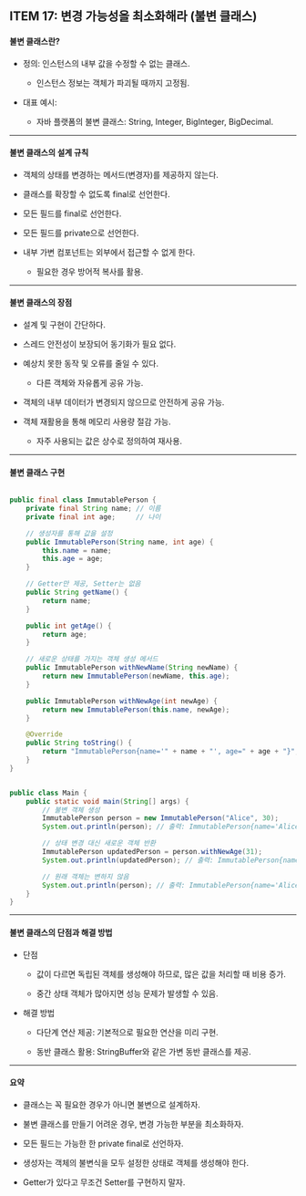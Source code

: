 ## ITEM 17: 변경 가능성을 최소화해라 (불변 클래스)

#### 불변 클래스란?

- 정의: 인스턴스의 내부 값을 수정할 수 없는 클래스.

  - 인스턴스 정보는 객체가 파괴될 때까지 고정됨.

- 대표 예시:

  - 자바 플랫폼의 불변 클래스: String, Integer, BigInteger, BigDecimal.

---

#### 불변 클래스의 설계 규칙

- 객체의 상태를 변경하는 메서드(변경자)를 제공하지 않는다.

- 클래스를 확장할 수 없도록 final로 선언한다.

- 모든 필드를 final로 선언한다.

- 모든 필드를 private으로 선언한다.

- 내부 가변 컴포넌트는 외부에서 접근할 수 없게 한다.

  - 필요한 경우 방어적 복사를 활용.

---

#### 불변 클래스의 장점

- 설계 및 구현이 간단하다.

- 스레드 안전성이 보장되어 동기화가 필요 없다.

- 예상치 못한 동작 및 오류를 줄일 수 있다.

  - 다른 객체와 자유롭게 공유 가능.

- 객체의 내부 데이터가 변경되지 않으므로 안전하게 공유 가능.

- 객체 재활용을 통해 메모리 사용량 절감 가능.

  - 자주 사용되는 값은 상수로 정의하여 재사용.

---

#### 불변 클래스 구현

```java

public final class ImmutablePerson {
    private final String name; // 이름
    private final int age;     // 나이

    // 생성자를 통해 값을 설정
    public ImmutablePerson(String name, int age) {
        this.name = name;
        this.age = age;
    }

    // Getter만 제공, Setter는 없음
    public String getName() {
        return name;
    }

    public int getAge() {
        return age;
    }

    // 새로운 상태를 가지는 객체 생성 메서드
    public ImmutablePerson withNewName(String newName) {
        return new ImmutablePerson(newName, this.age);
    }

    public ImmutablePerson withNewAge(int newAge) {
        return new ImmutablePerson(this.name, newAge);
    }

    @Override
    public String toString() {
        return "ImmutablePerson{name='" + name + "', age=" + age + "}";
    }
}

```

```java

public class Main {
    public static void main(String[] args) {
        // 불변 객체 생성
        ImmutablePerson person = new ImmutablePerson("Alice", 30);
        System.out.println(person); // 출력: ImmutablePerson{name='Alice', age=30}

        // 상태 변경 대신 새로운 객체 반환
        ImmutablePerson updatedPerson = person.withNewAge(31);
        System.out.println(updatedPerson); // 출력: ImmutablePerson{name='Alice', age=31}

        // 원래 객체는 변하지 않음
        System.out.println(person); // 출력: ImmutablePerson{name='Alice', age=30}
    }
}

```

---

#### 불변 클래스의 단점과 해결 방법

- 단점

  - 값이 다르면 독립된 객체를 생성해야 하므로, 많은 값을 처리할 때 비용 증가.

  - 중간 상태 객체가 많아지면 성능 문제가 발생할 수 있음.

- 해결 방법

  - 다단계 연산 제공: 기본적으로 필요한 연산을 미리 구현.

  - 동반 클래스 활용: StringBuffer와 같은 가변 동반 클래스를 제공.

---

#### 요약

- 클래스는 꼭 필요한 경우가 아니면 불변으로 설계하자.

- 불변 클래스를 만들기 어려운 경우, 변경 가능한 부분을 최소화하자.

- 모든 필드는 가능한 한 private final로 선언하자.

- 생성자는 객체의 불변식을 모두 설정한 상태로 객체를 생성해야 한다.

- Getter가 있다고 무조건 Setter를 구현하지 말자.
